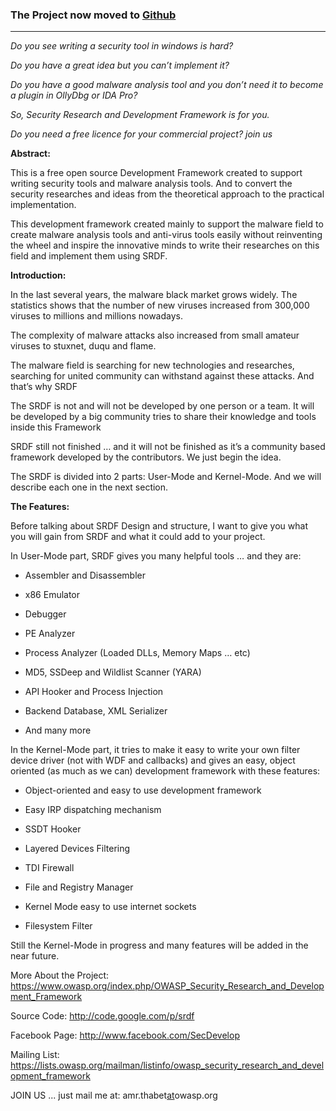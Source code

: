 ### The Project now moved to [Github](https://github.com/AmrThabet/winSRDF) ###


---


_Do you see writing a security tool in windows is hard?_

_Do you have a great idea but you can’t implement it?_

_Do you have a good malware analysis tool and you don’t need it to become a plugin in OllyDbg or IDA Pro?_

_So, Security Research and Development Framework is for you._

_Do you need a free licence for your commercial project? join us_

**Abstract:**

This is a free open source Development Framework created to support writing security tools and malware analysis tools. And to convert the security researches and ideas from the theoretical approach to the practical implementation.

This development framework created mainly to support the malware field to create malware analysis tools and anti-virus tools easily without reinventing the wheel and inspire the innovative minds to write their researches on this field and implement them using SRDF.

**Introduction:**

In the last several years, the malware black market grows widely. The statistics shows that the number of new viruses increased from 300,000 viruses to millions and millions nowadays.

The complexity of malware attacks also increased from small amateur viruses to stuxnet, duqu and flame.

The malware field is searching for new technologies and researches, searching for united community can withstand against these attacks. And that’s why SRDF

The SRDF is not and will not be developed by one person or a team. It will be developed by a big community tries to share their knowledge and tools inside this Framework

SRDF still not finished … and it will not be finished as it’s a community based framework developed by the contributors. We just begin the idea.

The SRDF is divided into 2 parts: User-Mode and Kernel-Mode. And we will describe each one in the next section.

**The Features:**

Before talking about SRDF Design and structure, I want to give you what you will gain from SRDF and what it could add to your project.

In User-Mode part, SRDF gives you many helpful tools … and they are:


  * Assembler and Disassembler

  * x86 Emulator

  * Debugger

  * PE Analyzer

  * Process Analyzer (Loaded DLLs, Memory Maps … etc)

  * MD5, SSDeep and Wildlist Scanner (YARA)

  * API Hooker and Process Injection

  * Backend Database, XML Serializer

  * And many more

In the Kernel-Mode part, it tries to make it easy to write your own filter device driver (not with WDF and callbacks) and gives an easy, object oriented (as much as we can) development framework with these features:


  * Object-oriented and easy to use development framework

  * Easy IRP dispatching mechanism

  * SSDT Hooker

  * Layered Devices Filtering

  * TDI Firewall

  * File and Registry Manager

  * Kernel Mode easy to use internet sockets

  * Filesystem Filter

Still the Kernel-Mode in progress and many features will be added in the near future.

More About the Project: https://www.owasp.org/index.php/OWASP_Security_Research_and_Development_Framework

Source Code: http://code.google.com/p/srdf

Facebook Page: http://www.facebook.com/SecDevelop

Mailing List: https://lists.owasp.org/mailman/listinfo/owasp_security_research_and_development_framework

JOIN US ... just mail me at: amr.thabet[at](at.md)owasp.org